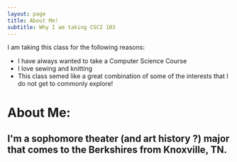 ```yaml
---
layout: page
title: About Me! 
subtitle: Why I am taking CSCI 103
---
```


I am taking this class for the following reasons:
- I have always wanted to take a Computer Science Course
- I love sewing and knitting 
- This class semed like a great combination of some of the interests that I do not get to commonly explore! 

# About Me: 
## I'm a sophomore theater (and art history ?) major that comes to the Berkshires from Knoxville, TN. 

